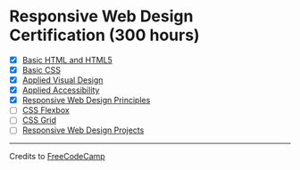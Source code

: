 # Responsive Web Design Certification (300 hours)

- [x] [Basic HTML and HTML5](01-basic-html-and-html5)
- [x] [Basic CSS](02-basic-css)
- [x] [Applied Visual Design](03-applied-visual-design)
- [x] [Applied Accessibility](04-applied-accessibility)
- [x] [Responsive Web Design Principles](05-responsive-web-design-principles)
- [ ] [CSS Flexbox](06-css-flexbox)
- [ ] [CSS Grid](07-css-grid)
- [ ] [Responsive Web Design Projects](08-responsive-web-design)

---

Credits to [FreeCodeCamp](https://www.freecodecamp.org/)